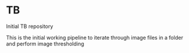 # TB
Initial TB repository

This is the initial working pipeline to iterate through image files in a folder and perform image thresholding

